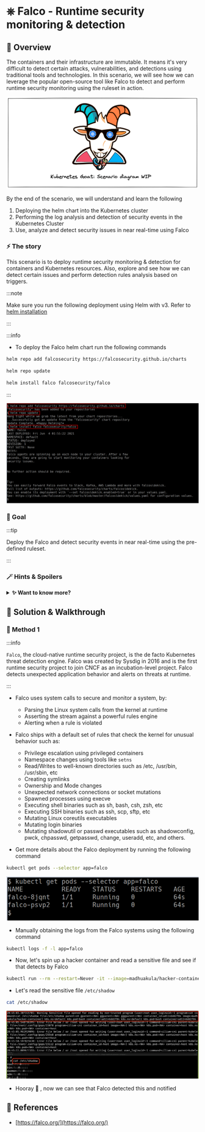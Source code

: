 # ⎈ Falco - Runtime security monitoring & detection

## 🙌 Overview

The containers and their infrastructure are immutable. It means it's very difficult to detect certain attacks, vulnerabilities, and detections using traditional tools and technologies. In this scenario, we will see how we can leverage the popular open-source tool like Falco to detect and perform runtime security monitoring using the ruleset in action.

![](images/scenario-diagram-wip.png)

By the end of the scenario, we will understand and learn the following

1. Deploying the helm chart into the Kubernetes cluster
2. Performing the log analysis and detection of security events in the Kubernetes Cluster
3. Use, analyze and detect security issues in near real-time using Falco


### ⚡️ The story

This scenario is to deploy runtime security monitoring & detection for containers and Kubernetes resources. Also, explore and see how we can detect certain issues and perform detection rules analysis based on triggers.

:::note

Make sure you run the following deployment using Helm with v3. Refer to [helm installation](https://helm.sh/docs/helm/helm_install/)

:::

:::info

* To deploy the Falco helm chart run the following commands

```bash
helm repo add falcosecurity https://falcosecurity.github.io/charts
```

```bash
helm repo update
```

```bash
helm install falco falcosecurity/falco
```

:::

![Scenario 18 helm falco setup](images/sc-18-1.png)

### 🎯 Goal

:::tip

Deploy the Falco and detect security events in near real-time using the pre-defined ruleset.

:::

### 🪄 Hints & Spoilers

<details>
  <summary><b>✨ Want to know more? </b></summary>
  <div>
    <div>I think it's best to refer to the official falco documentation <a href="https://falco.org/docs/">here</a> 🙌</div>
  </div>
</details>

## 🎉 Solution & Walkthrough

### 🎲 Method 1

:::info

`Falco`, the cloud-native runtime security project, is the de facto Kubernetes threat detection engine. Falco was created by Sysdig in 2016 and is the first runtime security project to join CNCF as an incubation-level project. Falco detects unexpected application behavior and alerts on threats at runtime.

:::

* Falco uses system calls to secure and monitor a system, by:

  * Parsing the Linux system calls from the kernel at runtime
  * Asserting the stream against a powerful rules engine
  * Alerting when a rule is violated

* Falco ships with a default set of rules that check the kernel for unusual behavior such as:

  * Privilege escalation using privileged containers
  * Namespace changes using tools like `setns`
  * Read/Writes to well-known directories such as /etc, /usr/bin, /usr/sbin, etc
  * Creating symlinks
  * Ownership and Mode changes
  * Unexpected network connections or socket mutations
  * Spawned processes using execve
  * Executing shell binaries such as sh, bash, csh, zsh, etc
  * Executing SSH binaries such as ssh, scp, sftp, etc
  * Mutating Linux coreutils executables
  * Mutating login binaries
  * Mutating shadowutil or passwd executables such as shadowconfig, pwck, chpasswd, getpasswd, change, useradd, etc, and others.

* Get more details about the Falco deployment by running the following command

```bash
kubectl get pods --selector app=falco
```

![Scenario 18 falco get pods](images/sc-18-2.png)

* Manually obtaining the logs from the Falco systems using the following command

```bash
kubectl logs -f -l app=falco
```

* Now, let's spin up a hacker container and read a sensitive file and see if that detects by Falco

```bash
kubectl run --rm --restart=Never -it --image=madhuakula/hacker-container -- bash
```

* Let's read the sensitive file `/etc/shadow`

```bash
cat /etc/shadow
```

![Scenario 18 falco detect /etc/shadow](images/sc-18-3.png)

* Hooray 🥳 , now we can see that Falco detected this and notified


## 🔖 References

* [https://falco.org/](https://falco.org/)
